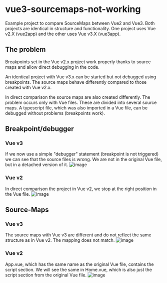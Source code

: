 # vue3-sourcemaps-not-working
Example project to compare SourceMaps between Vue2 and Vue3. Both projects are identical in structure and functionality. One project uses Vue v2.X (vue2app) and the other uses Vue v3.X (vue3app).

## The problem
Breakpoints set in the Vue v2.x project work properly thanks to source maps and allow direct debugging in the code.

An identical project with Vue v3.x can be started but not debugged using breakpoints. The source maps behave differently compared to those created with Vue v2.x.

In direct comparison the source maps are also created differently. The problem occurs only with Vue files. These are divided into several source maps. A typescript file, which was also imported in a Vue file, can be debugged without problems (breakpoints work).

## Breakpoint/debugger
### Vue v3
If we now use a simple "debugger" statement (breakpoint is not triggered) we can see that the source files is wrong. We are not in the original Vue file, but in a detached version of it.
![image](https://user-images.githubusercontent.com/4136891/118274513-8356e880-b4c5-11eb-91cd-dcdd000fea2c.png)


### Vue v2
In direct comparison the project in Vue v2, we stop at the right position in the Vue file.
![image](https://user-images.githubusercontent.com/4136891/118275023-2a3b8480-b4c6-11eb-8af2-25c375646a82.png)

## Source-Maps
### Vue v3
The source maps with Vue v3 are different and do not reflect the same structure as in Vue v2. The mapping does not match.
![image](https://user-images.githubusercontent.com/4136891/118275895-4d1a6880-b4c7-11eb-9d39-bdd3942bd455.png)

### Vue v2
App.vue, which has the same name as the original Vue file, contains the script section. We will see the same in Home.vue, which is also just the script section from the original Vue file.
![image](https://user-images.githubusercontent.com/4136891/118275284-87cfd100-b4c6-11eb-865d-fac528f71186.png)

